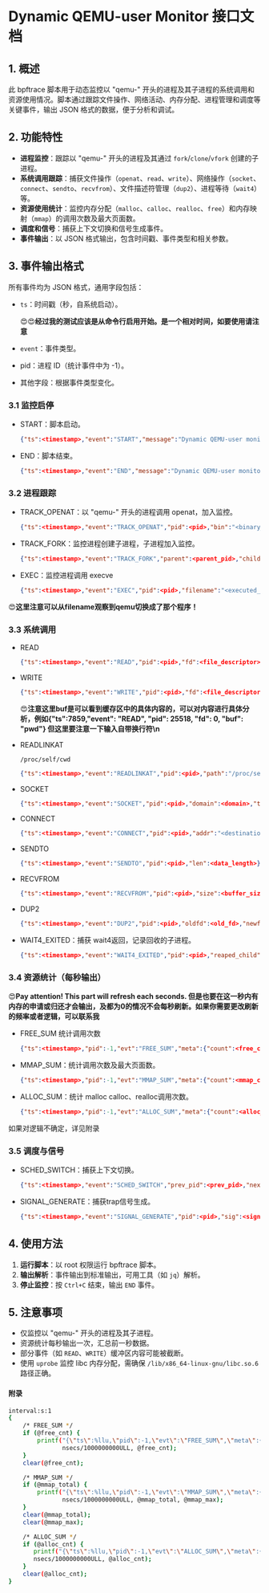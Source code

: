 # Dynamic QEMU-user Monitor 接口文档

## 1. 概述

此 bpftrace 脚本用于动态监控以 "qemu-" 开头的进程及其子进程的系统调用和资源使用情况。脚本通过跟踪文件操作、网络活动、内存分配、进程管理和调度等关键事件，输出 JSON 格式的数据，便于分析和调试。

## 2. 功能特性

- **进程监控**：跟踪以 "qemu-" 开头的进程及其通过 `fork`/`clone`/`vfork` 创建的子进程。
- **系统调用跟踪**：捕获文件操作（`openat`、`read`、`write`）、网络操作（`socket`、`connect`、`sendto`、`recvfrom`）、文件描述符管理（`dup2`）、进程等待（`wait4`）等。
- **资源使用统计**：监控内存分配（`malloc`、`calloc`、`realloc`、`free`）和内存映射（`mmap`）的调用次数及最大页面数。
- **调度和信号**：捕获上下文切换和信号生成事件。
- **事件输出**：以 JSON 格式输出，包含时间戳、事件类型和相关参数。

## 3. 事件输出格式

所有事件均为 JSON 格式，通用字段包括：

- `ts`：时间戳（秒，自系统启动）。 

  😍😍**经过我的测试应该是从命令行启用开始。是一个相对时间，如要使用请注意**

- `event`：事件类型。

- pid：进程 ID（统计事件中为 -1）。

- 其他字段：根据事件类型变化。

### 3.1 监控启停

- START：脚本启动。

  ```json
  {"ts":<timestamp>,"event":"START","message":"Dynamic QEMU-user monitor started"}
  ```

- END：脚本结束。

  ```json
  {"ts":<timestamp>,"event":"END","message":"Dynamic QEMU-user monitor stopped"}
  ```

### 3.2 进程跟踪

- TRACK_OPENAT：以 "qemu-" 开头的进程调用 openat，加入监控。

  ```json
  {"ts":<timestamp>,"event":"TRACK_OPENAT","pid":<pid>,"bin":"<binary_name>","file":"<filename>"}
  ```

- TRACK_FORK：监控进程创建子进程，子进程加入监控。

  ```json
  {"ts":<timestamp>,"event":"TRACK_FORK","parent":<parent_pid>,"child":<child_pid>}
  ```

- EXEC：监控进程调用 execve

  ```json
  {"ts":<timestamp>,"event":"EXEC","pid":<pid>,"filename":"<executed_file>"}
  ```

😍**这里注意可以从filename观察到qemu切换成了那个程序！**

### 3.3 系统调用

- READ

  ```json
  {"ts":<timestamp>,"event":"READ","pid":<pid>,"fd":<file_descriptor>,"buf":"<buffer_content>"}
  ```

- WRITE

  ```json
  {"ts":<timestamp>,"event":"WRITE","pid":<pid>,"fd":<file_descriptor>,"buf":"<buffer_content>"}
  ```

  😍**注意这里buf是可以看到缓存区中的具体内容的，可以对内容进行具体分析，例如{"ts":7859,"event": "READ", "pid": 25518, "fd": 0, "buf": "pwd"} 但这里要注意一下输入自带换行符\n**

- READLINKAT

  ```
  /proc/self/cwd
  ```

  ```json
  {"ts":<timestamp>,"event":"READLINKAT","pid":<pid>,"path":"/proc/self/cwd"}
  ```

- SOCKET

  ```json
  {"ts":<timestamp>,"event":"SOCKET","pid":<pid>,"domain":<domain>,"type":<type>}
  ```

- CONNECT

  ```json
  {"ts":<timestamp>,"event":"CONNECT","pid":<pid>,"addr":"<destination_address>"}
  ```

- SENDTO

  ```json
  {"ts":<timestamp>,"event":"SENDTO","pid":<pid>,"len":<data_length>}
  ```

- RECVFROM

  ```json
  {"ts":<timestamp>,"event":"RECVFROM","pid":<pid>,"size":<buffer_size>}
  ```

- DUP2

  ```json
  {"ts":<timestamp>,"event":"DUP2","pid":<pid>,"oldfd":<old_fd>,"newfd":<new_fd>}
  ```

- WAIT4_EXITED：捕获 wait4返回，记录回收的子进程。

  ```json
  {"ts":<timestamp>,"event":"WAIT4_EXITED","pid":<pid>,"reaped_child":<child_pid>}
  ```

### 3.4 资源统计（每秒输出）

😍**Pay attention! This part will refresh each seconds. 但是也要在这一秒内有内存的申请或归还才会输出，及都为0的情况不会每秒刷新。如果你需要更改刷新的频率或者逻辑，可以联系我**

- FREE_SUM 统计调用次数

  ```json
  {"ts":<timestamp>,"pid":-1,"evt":"FREE_SUM","meta":{"count":<free_count>}}
  ```

- MMAP_SUM：统计调用次数及最大页面数。

  ```json
  {"ts":<timestamp>,"pid":-1,"evt":"MMAP_SUM","meta":{"count":<mmap_count>,"max_pages":<max_pages>}}
  ```

- ALLOC_SUM：统计 malloc  calloc、realloc调用次数。

  ```json
  {"ts":<timestamp>,"pid":-1,"evt":"ALLOC_SUM","meta":{"count":<alloc_count>}}
  ```

如果对逻辑不确定，详见附录

### 3.5 调度与信号

- SCHED_SWITCH：捕获上下文切换。

  ```json
  {"ts":<timestamp>,"event":"SCHED_SWITCH","prev_pid":<prev_pid>,"next_pid":<next_pid>}
  ```

- SIGNAL_GENERATE：捕获trap信号生成。

  ```json
  {"ts":<timestamp>,"event":"SIGNAL_GENERATE","pid":<pid>,"sig":<signal_number>}
  ```

## 4. 使用方法

1. **运行脚本**：以 root 权限运行 bpftrace 脚本。
2. **输出解析**：事件输出到标准输出，可用工具（如 `jq`）解析。
3. **停止监控**：按 `Ctrl+C` 结束，输出 `END` 事件。

## 5. 注意事项

- 仅监控以 "qemu-" 开头的进程及其子进程。
- 资源统计每秒输出一次，汇总前一秒数据。
- 部分事件（如 `READ`、`WRITE`）缓冲区内容可能被截断。
- 使用 `uprobe` 监控 libc 内存分配，需确保 `/lib/x86_64-linux-gnu/libc.so.6` 路径正确。



#### 附录

```bash
interval:s:1
{
    /* FREE_SUM */
    if (@free_cnt) {
        printf("{\"ts\":%llu,\"pid\":-1,\"evt\":\"FREE_SUM\",\"meta\":{\"count\":%llu}}\n",
               nsecs/1000000000ULL, @free_cnt);
    }
    clear(@free_cnt);

    /* MMAP_SUM */
    if (@mmap_total) {
        printf("{\"ts\":%llu,\"pid\":-1,\"evt\":\"MMAP_SUM\",\"meta\":{\"count\":%llu,\"max_pages\":%llu}}\n",
               nsecs/1000000000ULL, @mmap_total, @mmap_max);
    }
    clear(@mmap_total);
    clear(@mmap_max);

    /* ALLOC_SUM */
    if (@alloc_cnt) {
       printf("{\"ts\":%llu,\"pid\":-1,\"evt\":\"ALLOC_SUM\",\"meta\":{\"count\":%llu}}\n",
       nsecs/1000000000ULL, @alloc_cnt);
    }
    clear(@alloc_cnt);
}
```

